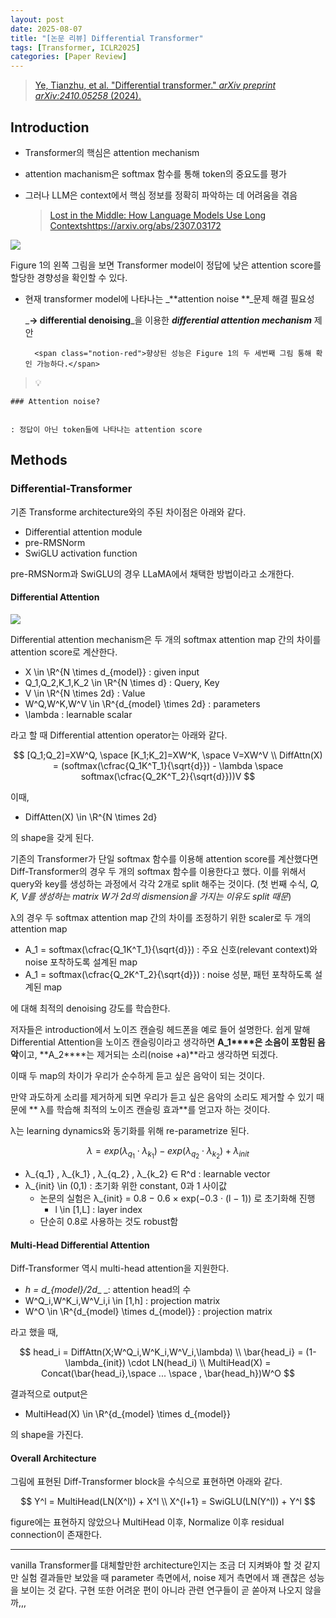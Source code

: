 ```yaml
---
layout: post
date: 2025-08-07
title: "[논문 리뷰] Differential Transformer"
tags: [Transformer, ICLR2025]
categories: [Paper Review]
---
```


> [Ye, Tianzhu, et al. "Differential transformer." ](https://arxiv.org/abs/2410.05258)[_arXiv preprint arXiv:2410.05258_](https://arxiv.org/abs/2410.05258)[ (2024).](https://arxiv.org/abs/2410.05258)



## Introduction

- Transformer의 핵심은 attention mechanism
- attention machanism은 softmax 함수를 통해 token의 중요도를 평가
- 그러나 LLM은 context에서 핵심 정보를 정확히 파악하는 데 어려움을 겪음

	> [Lost in the Middle: How Language Models Use Long Contextshttps://arxiv.org/abs/2307.03172](https://arxiv.org/abs/2307.03172)


![](https://prod-files-secure.s3.us-west-2.amazonaws.com/542b861c-36a8-4051-84e5-8804b6728dba/9083ea56-691a-4752-ae26-47f403431ac8/image.png?X-Amz-Algorithm=AWS4-HMAC-SHA256&X-Amz-Content-Sha256=UNSIGNED-PAYLOAD&X-Amz-Credential=ASIAZI2LB466XBBM63MR%2F20250824%2Fus-west-2%2Fs3%2Faws4_request&X-Amz-Date=20250824T150055Z&X-Amz-Expires=3600&X-Amz-Security-Token=IQoJb3JpZ2luX2VjEOr%2F%2F%2F%2F%2F%2F%2F%2F%2F%2FwEaCXVzLXdlc3QtMiJIMEYCIQC5N7rPxSDm43%2FccmXuISH3FfrMVKE4o%2F9yIh1mfDJnVwIhALtJ6znxjC88sZ6D9ItyIEkZ7%2Bl7TPZmQ1MveXYDy0q5Kv8DCEMQABoMNjM3NDIzMTgzODA1IgwWdPOTRVm1ItJ%2BJ64q3ANWVBRBS7vSaJA2symiY7ViWpBhghdxU9uzUwOSHalHSA6r6DyeT2U3PvMPOXHKuirL6c%2FhaWhPOJ3zxavmJujB8k%2Fahz5DX4swSJmTiSBrdfBbqbiRX5xGBg5A7UZ4NTR6w2A66bltKY2%2B7%2FY4Dzg5EpPJhBt%2BXbvPFBcvpSEg7iVHf1C6ru%2F560FbdVN2ZbwoA6JVX0Ot8gcyYYdetdpg8X%2FdUP%2FrfZ%2FVW9Uj9%2B9BFIOqae34ZAY15XOTuLWlFKRTp9wfFMfTLpcrTy19EnrT1BksZXyB2FM6c1qrRrtXPN8WN2YAow6CV7E8ySZQu84cKjmB0jIAa%2BqSQrCXZUXSpSyBTU842fzTEDtruQr%2Bn71f7ofyI1KcFj1iqltPcUOlO5A6CrblRI1fLeDmqDN0rQegYMR6kghrviqY76kXqEDRAuu%2Fo6cYHGImTI6lU9mYwFL7vj9vr2OLPmyFsysE9BfMYvSGXzM5VOkLzOf%2FNfmP5OR0LX5HIT3GnbTzMKk0bWZBV0Sg1zBeP1sbOWyzbUAPOO3o4Hanz52VC4wzqONJ8eTJHfZC7NGi8VyAABQFL5hbWtG9Vn1cSEedf4OzOzaZDyd7DKx%2FdSpLt%2BTsz%2Fd%2BY%2BbTZ0aAoJqD2DCMvavFBjqkATXLC1qfB9NZb%2BE8%2Bki9DKrJRI%2FWAIm5CobQkzje1ZR1lqSCzeKU7MGpzYblpXmgxsVj%2FpPjq6jwyZGhxhk9Et0os%2FCz8Y9h8yrzs8bicP6M0ovkNFbA5ER9NnVrPXuzC3sCDB7vDA1rLTZ2KQgmu8XQg8lHC%2FqCSBT1dVuwWOmQDfqMxLkiz4awtG%2FybCLBAavUvIP8VatDmApkHSNp%2FMp5hH5m&X-Amz-Signature=c058a706fe84e7e55cedf7848c7e7b6b19029bbf5d701172d6677deb0f435b30&X-Amz-SignedHeaders=host&x-amz-checksum-mode=ENABLED&x-id=GetObject)


Figure 1의 왼쪽 그림을 보면 Transformer model이 정답에 낮은 attention score를 할당한 경향성을 확인할 수 있다.

- 현재 transformer model에 나타나는 _**attention noise **_문제 해결 필요성

	_**→ differential denoising**_을 이용한 _**differential attention mechanism**_ 제안


		<span class="notion-red">향상된 성능은 Figure 1의 두 세번째 그림 통해 확인 가능하다.</span>


> 💡 


	### Attention noise?


	: 정답이 아닌 token들에 나타나는 attention score



## Methods



### Differential-Transformer


기존 Transforme architecture와의 주된 차이점은 아래와 같다.

- Differential attention module
- pre-RMSNorm
- SwiGLU activation function

pre-RMSNorm과 SwiGLU의 경우 LLaMA에서 채택한 방법이라고 소개한다.



#### Differential Attention


![](https://prod-files-secure.s3.us-west-2.amazonaws.com/542b861c-36a8-4051-84e5-8804b6728dba/116d70b2-1963-4810-9167-f4c7d8a06e8f/image.png?X-Amz-Algorithm=AWS4-HMAC-SHA256&X-Amz-Content-Sha256=UNSIGNED-PAYLOAD&X-Amz-Credential=ASIAZI2LB466XBBM63MR%2F20250824%2Fus-west-2%2Fs3%2Faws4_request&X-Amz-Date=20250824T150055Z&X-Amz-Expires=3600&X-Amz-Security-Token=IQoJb3JpZ2luX2VjEOr%2F%2F%2F%2F%2F%2F%2F%2F%2F%2FwEaCXVzLXdlc3QtMiJIMEYCIQC5N7rPxSDm43%2FccmXuISH3FfrMVKE4o%2F9yIh1mfDJnVwIhALtJ6znxjC88sZ6D9ItyIEkZ7%2Bl7TPZmQ1MveXYDy0q5Kv8DCEMQABoMNjM3NDIzMTgzODA1IgwWdPOTRVm1ItJ%2BJ64q3ANWVBRBS7vSaJA2symiY7ViWpBhghdxU9uzUwOSHalHSA6r6DyeT2U3PvMPOXHKuirL6c%2FhaWhPOJ3zxavmJujB8k%2Fahz5DX4swSJmTiSBrdfBbqbiRX5xGBg5A7UZ4NTR6w2A66bltKY2%2B7%2FY4Dzg5EpPJhBt%2BXbvPFBcvpSEg7iVHf1C6ru%2F560FbdVN2ZbwoA6JVX0Ot8gcyYYdetdpg8X%2FdUP%2FrfZ%2FVW9Uj9%2B9BFIOqae34ZAY15XOTuLWlFKRTp9wfFMfTLpcrTy19EnrT1BksZXyB2FM6c1qrRrtXPN8WN2YAow6CV7E8ySZQu84cKjmB0jIAa%2BqSQrCXZUXSpSyBTU842fzTEDtruQr%2Bn71f7ofyI1KcFj1iqltPcUOlO5A6CrblRI1fLeDmqDN0rQegYMR6kghrviqY76kXqEDRAuu%2Fo6cYHGImTI6lU9mYwFL7vj9vr2OLPmyFsysE9BfMYvSGXzM5VOkLzOf%2FNfmP5OR0LX5HIT3GnbTzMKk0bWZBV0Sg1zBeP1sbOWyzbUAPOO3o4Hanz52VC4wzqONJ8eTJHfZC7NGi8VyAABQFL5hbWtG9Vn1cSEedf4OzOzaZDyd7DKx%2FdSpLt%2BTsz%2Fd%2BY%2BbTZ0aAoJqD2DCMvavFBjqkATXLC1qfB9NZb%2BE8%2Bki9DKrJRI%2FWAIm5CobQkzje1ZR1lqSCzeKU7MGpzYblpXmgxsVj%2FpPjq6jwyZGhxhk9Et0os%2FCz8Y9h8yrzs8bicP6M0ovkNFbA5ER9NnVrPXuzC3sCDB7vDA1rLTZ2KQgmu8XQg8lHC%2FqCSBT1dVuwWOmQDfqMxLkiz4awtG%2FybCLBAavUvIP8VatDmApkHSNp%2FMp5hH5m&X-Amz-Signature=3ee5ffd5c1fee08e7c944e24c09f079410b420be7789b034288dab17d08363fd&X-Amz-SignedHeaders=host&x-amz-checksum-mode=ENABLED&x-id=GetObject)


Differential attention mechanism은 두 개의 softmax attention map 간의 차이를 attention score로 계산한다.

- X \in \R^{N \times d\_{model}} : given input
- Q\_1,Q\_2,K\_1,K\_2 \in \R^{N \times d} : Query, Key
- V \in \R^{N \times 2d} : Value
- W^Q,W^K,W^V \in \R^{d\_{model} \times 2d} : parameters
- \lambda : learnable scalar

라고 할 때 Differential attention operator는 아래와 같다.


$$
[Q_1;Q_2]=XW^Q, \space [K_1;K_2]=XW^K, \space V=XW^V \\
DiffAttn(X) = (softmax(\cfrac{Q_1K^T_1}{\sqrt{d}}) - \lambda \space softmax(\cfrac{Q_2K^T_2}{\sqrt{d}}))V
$$


이때,

- DiffAtten(X) \in \R^{N \times 2d}

의 shape을 갖게 된다.


기존의 Transformer가 단일 softmax 함수를 이용해 attention score를 계산했다면 Diff-Transformer의 경우 두 개의 softmax 함수를 이용한다고 했다. 이를 위해서 query와 key를 생성하는 과정에서 각각 2개로 split 해주는 것이다. <span class="notion-red">(첫 번째 수식, </span><span class="notion-red">_Q, K, V를 생성하는 matrix W가 2d의 dismension을 가지는 이유도 split 때문_</span><span class="notion-red">)</span>


 λ의 경우 두 softmax attention map 간의 차이를 조정하기 위한 scaler로 두 개의 attention map

- A\_1 = softmax(\cfrac{Q\_1K^T\_1}{\sqrt{d}}) : 주요 신호(relevant context)와 noise 포착하도록 설계된 map
- A\_1 = softmax(\cfrac{Q\_2K^T\_2}{\sqrt{d}}) : noise 성분, 패턴 포착하도록 설계된 map 

에 대해 최적의 denoising 강도를 학습한다.


저자들은 introduction에서 노이즈 캔슬링 헤드폰을 예로 들어 설명한다. 쉽게 말해 Differential Attention을 노이즈 캔슬링이라고 생각하면 **A\_1****은 소음이 포함된 음악**이고, **A\_2****는 제거되는 소리(noise +a)**라고 생각하면 되겠다. 


이때 두 map의 차이가 우리가 순수하게 듣고 싶은 음악이 되는 것이다. 


만약 과도하게 소리를 제거하게 되면 우리가 듣고 싶은 음악의 소리도 제거할 수 있기 때문에 ** λ를 학습해 최적의 노이즈 캔슬링 효과**를 얻고자 하는 것이다.


λ는 learning dynamics와 동기화를 위해 re-parametrize 된다.


$$
\lambda = exp(\lambda_{q_1} \cdot \lambda_{k_1}) - exp(\lambda_{q_2} \cdot \lambda_{k_2}) + \lambda_{init}
$$

- λ\_{q\_1} , λ\_{k\_1} , λ\_{q\_2} , λ\_{k\_2} ∈ R^d : learnable vector
- λ\_{init} \in (0,1) : 초기화 위한 constant, 0과 1 사이값
	- 논문의 실험은 λ\_{init} = 0.8 − 0.6 × exp(−0.3 · (l − 1)) 로 초기화해 진행
		- l \in [1,L] : layer index
	- 단순히 0.8로 사용하는 것도 robust함


#### **Multi-Head Differential Attention**


Diff-Transformer 역시 multi-head attention을 지원한다.

- _h = d\_{model}/2d__ _: attention head의 수
- W^Q\_i,W^K\_i,W^V\_i,i \in [1,h] : projection matrix
- W^O \in \R^{d\_{model} \times d\_{model}} : projection matrix

라고 했을 때,


$$
head_i = DiffAttn(X;W^Q_i,W^K_i,W^V_i,\lambda) \\
\bar{head_i} = (1-\lambda_{init}) \cdot LN(head_i) \\
MultiHead(X) = Concat(\bar{head_i},\space ... \space , \bar{head_h})W^O
$$


결과적으로 output은

- MultiHead(X) \in \R^{d\_{model} \times d\_{model}}

의 shape을 가진다.



#### Overall Architecture


그림에 표현된 Diff-Transformer block을 수식으로 표현하면 아래와 같다.


$$
Y^l = MultiHead(LN(X^l)) + X^l \\
X^{l+1} = SwiGLU(LN(Y^l)) + Y^l
$$


figure에는 표현하지 않았으나 MultiHead 이후, Normalize 이후 residual connection이 존재한다.


---


vanilla Transformer를 대체할만한 architecture인지는 조금 더 지켜봐야 할 것 같지만 실험 결과들만 보았을 때 parameter 측면에서, noise 제거 측면에서 꽤 괜찮은 성능을 보이는 것 같다. 구현 또한 어려운 편이 아니라 관련 연구들이 곧 쏟아져 나오지 않을까,,,

